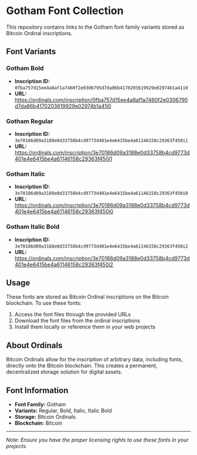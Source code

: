 # Gotham Font Collection

This repository contains links to the Gotham font family variants stored as Bitcoin Ordinal inscriptions.

## Font Variants

### Gotham Bold
- **Inscription ID:** `0fba757d15ee4a8af1a7460f2e0306795d7da86b4170203619929e02974b1a41i0`
- **URL:** https://ordinals.com/inscription/0fba757d15ee4a8af1a7460f2e0306795d7da86b4170203619929e02974b1a41i0

### Gotham Regular
- **Inscription ID:** `3e70186d09a3188e0d33758b4cd9773d401e4e6415be4a61146158c29363f450i1`
- **URL:** https://ordinals.com/inscription/3e70186d09a3188e0d33758b4cd9773d401e4e6415be4a61146158c29363f450i1

### Gotham Italic
- **Inscription ID:** `3e70186d09a3188e0d33758b4cd9773d401e4e6415be4a61146158c29363f450i0`
- **URL:** https://ordinals.com/inscription/3e70186d09a3188e0d33758b4cd9773d401e4e6415be4a61146158c29363f450i0

### Gotham Italic Bold
- **Inscription ID:** `3e70186d09a3188e0d33758b4cd9773d401e4e6415be4a61146158c29363f450i2`
- **URL:** https://ordinals.com/inscription/3e70186d09a3188e0d33758b4cd9773d401e4e6415be4a61146158c29363f450i2

## Usage

These fonts are stored as Bitcoin Ordinal inscriptions on the Bitcoin blockchain. To use these fonts:

1. Access the font files through the provided URLs
2. Download the font files from the ordinal inscriptions
3. Install them locally or reference them in your web projects

## About Ordinals

Bitcoin Ordinals allow for the inscription of arbitrary data, including fonts, directly onto the Bitcoin blockchain. This creates a permanent, decentralized storage solution for digital assets.

## Font Information

- **Font Family:** Gotham
- **Variants:** Regular, Bold, Italic, Italic Bold
- **Storage:** Bitcoin Ordinals
- **Blockchain:** Bitcoin

---

*Note: Ensure you have the proper licensing rights to use these fonts in your projects.*